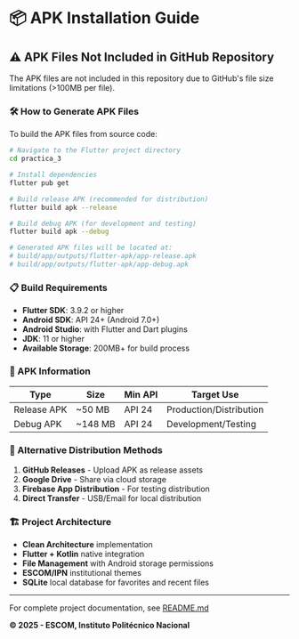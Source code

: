 # 📦 APK Installation Guide

## ⚠️ APK Files Not Included in GitHub Repository

The APK files are not included in this repository due to GitHub's file size limitations (>100MB per file).

### 🛠️ How to Generate APK Files

To build the APK files from source code:

```bash
# Navigate to the Flutter project directory
cd practica_3

# Install dependencies
flutter pub get

# Build release APK (recommended for distribution)
flutter build apk --release

# Build debug APK (for development and testing)
flutter build apk --debug

# Generated APK files will be located at:
# build/app/outputs/flutter-apk/app-release.apk
# build/app/outputs/flutter-apk/app-debug.apk
```

### 📋 Build Requirements

- **Flutter SDK**: 3.9.2 or higher
- **Android SDK**: API 24+ (Android 7.0+)
- **Android Studio**: with Flutter and Dart plugins
- **JDK**: 11 or higher
- **Available Storage**: 200MB+ for build process

### 📱 APK Information

| Type | Size | Min API | Target Use |
|------|------|---------|------------|
| Release APK | ~50 MB | API 24 | Production/Distribution |
| Debug APK | ~148 MB | API 24 | Development/Testing |

### 🔗 Alternative Distribution Methods

1. **GitHub Releases** - Upload APK as release assets
2. **Google Drive** - Share via cloud storage
3. **Firebase App Distribution** - For testing distribution
4. **Direct Transfer** - USB/Email for local distribution

### 🏗️ Project Architecture

- **Clean Architecture** implementation
- **Flutter + Kotlin** native integration
- **File Management** with Android storage permissions
- **ESCOM/IPN** institutional themes
- **SQLite** local database for favorites and recent files

---

For complete project documentation, see [README.md](README.md)

**© 2025 - ESCOM, Instituto Politécnico Nacional**